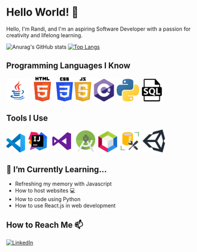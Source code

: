 # Hello World! 👋

Hello, I'm Randi, and I'm an aspiring Software Developer with a passion for creativity and lifelong learning. 

![Anurag's GitHub stats](https://github-readme-stats.vercel.app/api?username=R-Lovelett&show_icons=true&theme=tokyonight)
[![Top Langs](https://github-readme-stats.vercel.app/api/top-langs/?username=R-Lovelett&theme=tokyonight&layout=compact)](https://github.com/anuraghazra/github-readme-stats)

## Programming Languages I Know

<p align="left">
  <img src="https://raw.githubusercontent.com/R-Lovelett/R-Lovelett/master/assets/java.svg" height="auto" width="60" title="Java" alt="Java">

  <img src="https://raw.githubusercontent.com/R-Lovelett/R-Lovelett/master/assets/html5.svg" height="auto" width="65" title="HTML 5" alt="HTML 5">
  
  <img src="https://raw.githubusercontent.com/R-Lovelett/R-Lovelett/master/assets/CSS3.svg" height="auto" width="45" title="CSS 3" alt="CSS 3">
  
  <img src="https://raw.githubusercontent.com/R-Lovelett/R-Lovelett/master/assets/js.svg" height="auto" width="45" title="Javascript" alt="Javascript">
  
  <img src="https://raw.githubusercontent.com/R-Lovelett/R-Lovelett/master/assets/Csharp.svg" height="auto" width="60" title="C#" alt="C#">
  
  <img src="https://raw.githubusercontent.com/R-Lovelett/R-Lovelett/master/assets/python.svg" height="auto" width="60" title="Python" alt="Python">
  
  <img src="https://raw.githubusercontent.com/R-Lovelett/R-Lovelett/master/assets/SQL.svg" height="auto" width="60" title="SQL" alt="SQL">
</p>

## Tools I Use

<p align="left">
  <img src="https://raw.githubusercontent.com/R-Lovelett/R-Lovelett/master/assets/vscode.svg" height="auto" width="50" title="MS Visual Studio Code" alt="Visual Studio Code">
  
  <img src="https://raw.githubusercontent.com/R-Lovelett/R-Lovelett/master/assets/intellij-idea.svg" height="auto" width="60" title="IntelliJ Idea" alt="IntelliJ Idea">

  <img src="https://raw.githubusercontent.com/R-Lovelett/R-Lovelett/master/assets/visual-studio.svg" height="auto" width="60" title="MS Visual Studio" alt="MS Visual Studio">
  
  <img src="https://raw.githubusercontent.com/R-Lovelett/R-Lovelett/master/assets/android-studio.svg" height="auto" width="60" title="Android Studio" alt="Android Studio">
  
  <img src="https://raw.githubusercontent.com/R-Lovelett/R-Lovelett/master/assets/netbeans.svg" height="auto" width="50" title="Netbeans" alt="Netbeans">
  
  <img src="https://raw.githubusercontent.com/R-Lovelett/R-Lovelett/master/assets/server-m-studio.svg" height="auto" width="60" title="MS Server Studio" alt="MS Server Studio">
  
  <img src="https://raw.githubusercontent.com/R-Lovelett/R-Lovelett/master/assets/unity.svg" height="auto" width="60" title="Unity" alt="Unity">
</p>

## 🌱 I’m Currently Learning...

- Refreshing my memory with Javascript
- How to host websites 💻
- How to code using Python
- How to use React.js in web development

## How to Reach Me 📫

<a href="https://www.linkedin.com/in/randi-lovelett/">![LinkedIn](https://img.shields.io/badge/LinkedIn-0077B5?style=for-the-badge&logo=linkedin&logoColor=white)</a>

<!---
R-Lovelett/R-Lovelett is a ✨ special ✨ repository because its `README.md` (this file) appears on your GitHub profile.
You can click the Preview link to take a look at your changes.
--->
